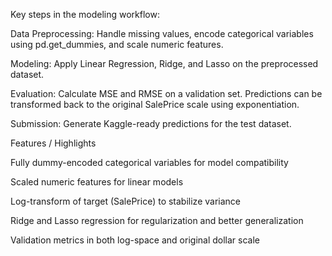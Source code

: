 Key steps in the modeling workflow:

Data Preprocessing: Handle missing values, encode categorical variables using pd.get_dummies, and scale numeric features.

Modeling: Apply Linear Regression, Ridge, and Lasso on the preprocessed dataset.

Evaluation: Calculate MSE and RMSE on a validation set. Predictions can be transformed back to the original SalePrice scale using exponentiation.

Submission: Generate Kaggle-ready predictions for the test dataset.

Features / Highlights

Fully dummy-encoded categorical variables for model compatibility

Scaled numeric features for linear models

Log-transform of target (SalePrice) to stabilize variance

Ridge and Lasso regression for regularization and better generalization

Validation metrics in both log-space and original dollar scale
